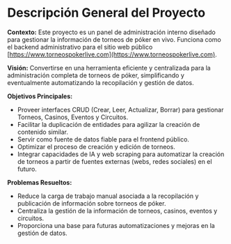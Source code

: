 # Descripción General del Proyecto

**Contexto:** Este proyecto es un panel de administración interno diseñado para gestionar la información de torneos de póker en vivo. Funciona como el backend administrativo para el sitio web público [https://www.torneospokerlive.com](https://www.torneospokerlive.com).

**Visión:** Convertirse en una herramienta eficiente y centralizada para la administración completa de torneos de póker, simplificando y eventualmente automatizando la recopilación y gestión de datos.

**Objetivos Principales:**

- Proveer interfaces CRUD (Crear, Leer, Actualizar, Borrar) para gestionar Torneos, Casinos, Eventos y Circuitos.
- Facilitar la duplicación de entidades para agilizar la creación de contenido similar.
- Servir como fuente de datos fiable para el frontend público.
- Optimizar el proceso de creación y edición de torneos.
- Integrar capacidades de IA y web scraping para automatizar la creación de torneos a partir de fuentes externas (webs, redes sociales) en el futuro.

**Problemas Resueltos:**

- Reduce la carga de trabajo manual asociada a la recopilación y publicación de información sobre torneos de póker.
- Centraliza la gestión de la información de torneos, casinos, eventos y circuitos.
- Proporciona una base para futuras automatizaciones y mejoras en la gestión de datos.
